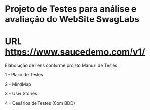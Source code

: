# Projeto de Testes para análise e avaliação do WebSite SwagLabs
# URL https://www.saucedemo.com/v1/

Elaboração de itens conforme projeto Manual de Testes

1 - Plano de Testes

2 - MindMap

3 - User Stories

4 - Cenários de Testes (Com BDD)

